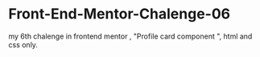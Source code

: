# Front-End-Mentor-Chalenge-06
my 6th chalenge in frontend mentor , "Profile card component ", html and css only.
